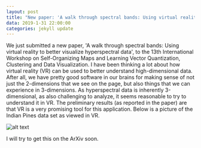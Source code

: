 ```yaml
---
layout: post
title: "New paper: 'A walk through spectral bands: Using virtual reality to better visualize hyperspectral data'"
data: 2019-1-31 22:00:00
categories: jekyll update
---
```


We just submitted a new paper, 'A walk through spectral bands: Using virtual reality to better visualize hyperspectral data', 
to the 13th International Workshop on Self-Organizing Maps and Learning Vector Quantization, Clustering and Data Visualization. 
I have been thinking a lot about how virtual reality (VR) can be used to better understand high-dimensional data.
After all, we have pretty good software in our brains for making sense of not just the 2-dimensions that we see on the page,
but also things that we can experience in 3-dimensions. As hyperspectral data is inherently 3-dimensional, as also 
challenging to analyze, it seems reasonable to try to understand it in VR. The preliminary results (as reported in  the paper)
are that VR is a very promising tool for this application. Below is a picture of the Indian Pines data set as viewed in VR.

![alt text](https://hkvinge.github.io/IP_partial_cube.png)

I will try to get this on the ArXiv soon.
